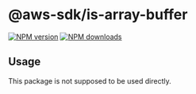 # @aws-sdk/is-array-buffer

[![NPM version](https://img.shields.io/npm/v/@aws-sdk/is-array-buffer/beta.svg)](https://www.npmjs.com/package/@aws-sdk/is-array-buffer)
[![NPM downloads](https://img.shields.io/npm/dm/@aws-sdk/is-array-buffer.svg)](https://www.npmjs.com/package/@aws-sdk/is-array-buffer)

## Usage

This package is not supposed to be used directly.
